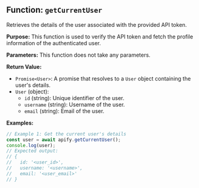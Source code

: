## Function: `getCurrentUser`

Retrieves the details of the user associated with the provided API token.

**Purpose:**
This function is used to verify the API token and fetch the profile information of the authenticated user.

**Parameters:**
This function does not take any parameters.

**Return Value:**
- `Promise<User>`: A promise that resolves to a `User` object containing the user's details.
- `User` (object):
  - `id` (string): Unique identifier of the user.
  - `username` (string): Username of the user.
  - `email` (string): Email of the user.

**Examples:**

```typescript
// Example 1: Get the current user's details
const user = await apify.getCurrentUser();
console.log(user);
// Expected output:
// {
//   id: '<user_id>',
//   username: '<username>',
//   email: '<user_email>'
// }
```